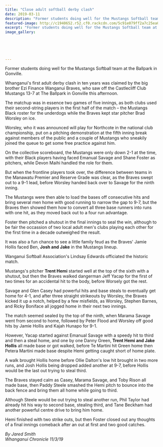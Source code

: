```yaml
---
title: "Close adult softball derby clash"
date: 2019-03-11
description: "Former students doing well for the Mustangs Softball team at the Ballpark in Gonville..."
featured-image: http://c1940652.r52.cf0.rackcdn.com/5c91e079ff2a7c25ea00056d/Softball-image.jpg
excerpt: "Former students doing well for the Mustangs Softball team at the Ballpark in Gonville."
image_gallery:
    
    
    
    
    
---
```


<p class="element element-paragraph">Former students doing well for the Mustangs Softball team at the Ballpark in Gonville.</p>
<p class="element element-paragraph">Whanganui's first adult derby clash in ten years was claimed by the big brother Ezi Finance Wanganui Braves, who saw off the Castlecliff Club Mustangs 13-7 at The Ballpark in Gonville this afternoon.</p>
<p class="element element-paragraph">The matchup was in essence two games of five innings, as both clubs used their second-string players in the first half of the match &ndash; the Mustangs Black roster for the underdogs while the Braves kept star pitcher Brad Worsley on ice.</p>
<p class="element element-paragraph">Worsley, who it was announced will play for Northcote in the national club championship, put on a pitching demonstration at the fifth inning break against members of the public and a couple of Mustangs who sneakily joined the queue to get some free practice against him.</p>
<p class="element element-paragraph">On the collective scoreboard, the Mustangs were only down 2-1 at the time, with their Black players having faced Emanual Savage and Shane Foster as pitchers, while Devon Maihi handled the role for them.</p>
<p class="element element-paragraph">But when the frontline players took over, the difference between teams in the Manawatu Premier and Reserve Grade was clear, as the Braves swept out to a 9-1 lead, before Worsley handed back over to Savage for the ninth inning.</p>
<p class="element element-paragraph">The Mustangs were then able to load the bases off consecutive hits and bring several men home with good running to narrow the gap to 9-7, but the Braves then showed them how to convert all three base runners into runs with one hit, as they moved back out to a four run advantage.</p>
<p class="element element-paragraph">Foster then pitched a shutout in the final innings to seal the win, although to be fair the occassion of two local adult men's clubs playing each other for the first time in a decade outweighed the result.</p>
<p class="element element-paragraph">It was also a fun chance to see a little family feud as the Braves' Jamie Hollis faced Ben, <strong>Josh and Jake</strong> in the Mustangs lineup.</p>
<p class="element element-paragraph">Wanganui Softball Association's Lindsay Edwards officiated the historic match.</p>
<p class="element element-paragraph">Mustangs's pitcher <strong>Trent Hemi</strong> started well at the top of the sixth with a shutout, but then the Braves walked dangerman Jeff Yacap for the first of two times for an accidental hit to the body, before Worsely got the rest.</p>
<p class="element element-paragraph">Savage and Glen Casey had powerful hits and base steals to eventually get home for 4-1, and after three straight strikeouts by Worsley, the Braves kicked it up a notch, helped by a few misfields, as Worsley, Stephen Barnes, and Ricky Boniface all jogged home in their next two innings.</p>
<p class="element element-paragraph">The match seemed sealed by the top of the ninth, when Marama Savage went from second to home, followed by Peter Flood and Worsley off good hits by Jamie Hollis and Kajah Hunapo for 9-1.</p>
<p class="element element-paragraph">However, Yacap started against Emanual Savage with a speedy hit to third and then a steal home, and one by one Danny Green,<strong> Trent Hemi and Jake Hollis</strong> all made base or got walked, before Te Martini hit Green home then Petera Martini made base despite Hemi getting caught short of home plate.</p>
<p class="element element-paragraph">A walk brought Hollis home before Ollie Dalton's low hit brought in two more runs, and Josh Hollis being dropped added another at 9-7, before Hollis would be the last out trying to steal third.</p>
<p class="element element-paragraph">The Braves stayed calm as Casey, Marama Savage, and Toby Rison all made base, then Paddy Steele smashed the Hemi pitch to bounce into the back fence and bring them all home while going to third.</p>
<p class="element element-paragraph">Although Steele would be out trying to steal another run, Phil Taylor had already hit his way to second base, stealing third, and Tane Beckham had another powerful centre drive to bring him home.</p>
<p class="element element-paragraph">Hemi finished with two strike outs, but then Foster closed out any thoughts of a final innings comeback after an out at first and two good catches.</p>
<p class="element element-paragraph"><em>By Jared Smith</em><br /><em>Whanganui Chronicle 11/3/19</em></p>

